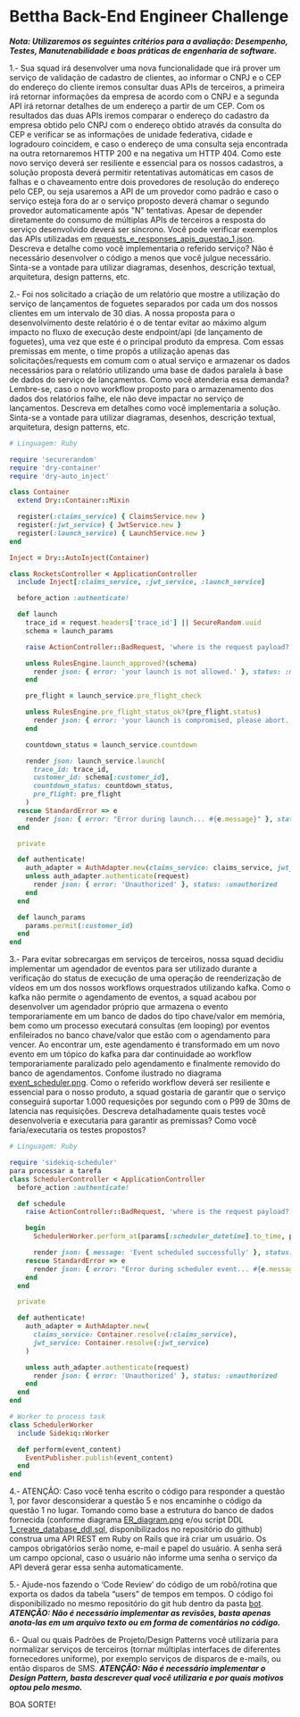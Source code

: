 # Bettha Back-End Engineer Challenge

***Nota: Utilizaremos os seguintes critérios para a avaliação: Desempenho, Testes, Manutenabilidade e boas práticas de engenharia de software.***

1.- Sua squad irá desenvolver uma nova funcionalidade que irá prover um serviço de validação de cadastro de clientes, ao informar o CNPJ e o CEP do endereço do cliente iremos consultar duas APIs de terceiros, a primeira irá retornar informações da empresa de acordo com o CNPJ e a segunda API irá retornar detalhes de um endereço a partir de um CEP. Com os resultados das duas APIs iremos comparar o endereço do cadastro da empresa obtido pelo CNPJ com o endereço obtido através da consulta do CEP e verificar se as informações de unidade federativa, cidade e logradouro coincidem, e caso o endereço de uma consulta seja encontrada na outra retornaremos HTTP 200 e na negativa um HTTP 404.
Como este novo serviço deverá ser resiliente e essencial para os nossos cadastros, a solução proposta deverá permitir retentativas automáticas em casos de falhas e o chaveamento entre dois provedores de resolução do endereço pelo CEP, ou seja usaremos a API de um provedor como padrão e caso o serviço esteja fora do ar o serviço proposto deverá chamar o segundo provedor automaticamente após "N" tentativas.
Apesar de depender diretamente do consumo de múltiplas APIs de terceiros a resposta do serviço desenvolvido deverá ser síncrono.
Você pode verificar exemplos das APIs utilizadas em [requests_e_responses_apis_questao_1.json](https://github.com/bettha-corp/tech_challenges/blob/main/back_end/requests_e_responses_apis_questao_1.json).
Descreva e detalhe como você implementaria o referido serviço? Não é necessário desenvolver o código a menos que você julgue necessário. Sinta-se a vontade para utilizar diagramas, desenhos, descrição textual, arquitetura, design patterns, etc.

2.- Foi nos solicitado a criação de um relatório que mostre a utilização do serviço de lançamentos de foguetes separados por cada um dos nossos clientes em um intervalo de 30 dias. A nossa proposta para o desenvolvimento deste relatório é o de tentar evitar ao máximo algum impacto no fluxo de execução deste endpoint/api (de lançamento de foguetes), uma vez que este é o principal produto da empresa. 
Com essas premissas em mente, o time propôs a utilização apenas das solicitações/requests em comum com o atual serviço e armazenar os dados necessários para o relatório utilizando uma base de dados paralela à base de dados do serviço de lançamentos.
Como você atenderia essa demanda? Lembre-se, caso o novo workflow proposto para o armazenamento dos dados dos relatórios falhe, ele não deve impactar no serviço de lançamentos. 
Descreva em detalhes como você implementaria a solução. Sinta-se a vontade para utilizar diagramas, desenhos, descrição textual, arquitetura, design patterns, etc.

```ruby
# Linguagem: Ruby

require 'securerandom'
require 'dry-container'
require 'dry-auto_inject'

class Container
  extend Dry::Container::Mixin

  register(:claims_service) { ClaimsService.new }
  register(:jwt_service) { JwtService.new }
  register(:launch_service) { LaunchService.new }
end

Inject = Dry::AutoInject(Container)

class RocketsController < ApplicationController
  include Inject[:claims_service, :jwt_service, :launch_service]

  before_action :authenticate!

  def launch
    trace_id = request.headers['trace_id'] || SecureRandom.uuid
    schema = launch_params

    raise ActionController::BadRequest, 'where is the request payload?' unless schema.present?

    unless RulesEngine.launch_approved?(schema)
      render json: { error: 'your launch is not allowed.' }, status: :method_not_allowed and return
    end

    pre_flight = launch_service.pre_flight_check

    unless RulesEngine.pre_flight_status_ok?(pre_flight.status)
      render json: { error: 'your launch is compromised, please abort.' }, status: :internal_server_error and return
    end

    countdown_status = launch_service.countdown

    render json: launch_service.launch(
      trace_id: trace_id,
      customer_id: schema[:customer_id],
      countdown_status: countdown_status,
      pre_flight: pre_flight
    )
  rescue StandardError => e
    render json: { error: "Error during launch... #{e.message}" }, status: :internal_server_error
  end

  private

  def authenticate!
    auth_adapter = AuthAdapter.new(claims_service: claims_service, jwt_service: jwt_service)
    unless auth_adapter.authenticate(request)
      render json: { error: 'Unauthorized' }, status: :unauthorized
    end
  end

  def launch_params
    params.permit(:customer_id)
  end
end
```

3.- Para evitar sobrecargas em serviços de terceiros, nossa squad decidiu implementar um agendador de eventos para ser utilizado durante a verificação do status de execução de uma operação de reenderização de vídeos em um dos nossos workflows orquestrados utilizando kafka. Como o kafka não permite o agendamento de eventos, a squad acabou por desenvolver um agendador próprio que armazena o evento temporariamente em um banco de dados do tipo chave/valor em memória, bem como um processo executará consultas (em looping) por eventos enfileirados no banco chave/valor que estão com o agendamento para vencer. Ao encontrar um, este agendamento é transformado em um novo evento em um tópico do kafka para dar continuidade ao workflow temporariamente paralizado pelo agendamento e finalmente removido do banco de agendamentos. Confome ilustrado no diagrama [event_scheduler.png](https://github.com/bettha-corp/tech_challenges/blob/main/back_end/event_scheduler.png).
Como o referido workflow deverá ser resiliente e essencial para o nosso produto, a squad gostaria de garantir que o serviço conseguirá suportar 1.000 requesições por segundo com o P99 de 30ms de latencia nas requisições. Descreva detalhadamente quais testes você desenvolveria e executaria para garantir as premissas? Como você faria/executaria os testes propostos?

```ruby
# Linguagem: Ruby

require 'sidekiq-scheduler'
para processar a tarefa
class SchedulerController < ApplicationController
  before_action :authenticate!

  def schedule
    raise ActionController::BadRequest, 'where is the request payload?' unless params[:event_content].present? && params[:scheduler_datetime].present?

    begin
      SchedulerWorker.perform_at(params[:scheduler_datetime].to_time, params[:event_content])

      render json: { message: 'Event scheduled successfully' }, status: :ok
    rescue StandardError => e
      render json: { error: "Error during scheduler event... #{e.message}" }, status: :internal_server_error
    end
  end

  private

  def authenticate!
    auth_adapter = AuthAdapter.new(
      claims_service: Container.resolve(:claims_service),
      jwt_service: Container.resolve(:jwt_service)
    )

    unless auth_adapter.authenticate(request)
      render json: { error: 'Unauthorized' }, status: :unauthorized
    end
  end
end

# Worker to process task
class SchedulerWorker
  include Sidekiq::Worker

  def perform(event_content)
    EventPublisher.publish(event_content)
  end
end
```

4.- ATENÇÃO: Caso você tenha escrito o código para responder a questão 1, por favor desconsiderar a questão 5 e nos encaminhe o código da questão 1 no lugar.
 Tomando como base a estrutura do banco de dados fornecida (conforme diagrama [ER_diagram.png](https://github.com/bettha-corp/tech_challenges/blob/main/back_end/ER_diagram.png) e/ou script DDL [1_create_database_ddl.sql](https://github.com/bettha-corp/tech_challenges/blob/main/back_end/1_create_database_ddl.sql), disponibilizados no repositório do github) construa uma API REST em Ruby on Rails que irá criar um usuário. Os campos obrigatórios serão nome, e-mail e papel do usuário. A senha será um campo opcional, caso o usuário não informe uma senha o serviço da API deverá gerar essa senha automaticamente.

5.- Ajude-nos fazendo o ‘Code Review’ do código de um robô/rotina que exporta os dados da tabela “users” de tempos em tempos. O código foi disponibilizado no mesmo repositório do git hub dentro da pasta [bot](https://github.com/bettha-corp/tech_challenges/blob/main/back_end/bot/bot.rb). ***ATENÇÃO: Não é necessário implementar as revisões, basta apenas anota-las em um arquivo texto ou em forma de comentários no código.***

6.- Qual ou quais Padrões de Projeto/Design Patterns você utilizaria para normalizar serviços de terceiros (tornar múltiplas interfaces de diferentes fornecedores uniforme), por exemplo serviços de disparos de e-mails, ou então disparos de SMS. ***ATENÇÃO: Não é necessário implementar o Design Pattern, basta descrever qual você utilizaria e por quais motivos optou pelo mesmo.***

BOA SORTE!